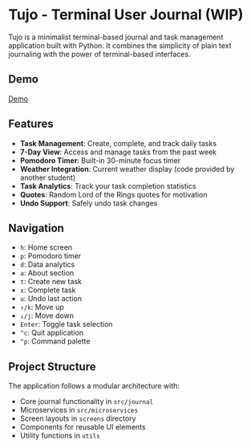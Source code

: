 # Tujo - Terminal User Journal (WIP)

Tujo is a minimalist terminal-based journal and task management application built with Python. It combines the simplicity of plain text journaling with the power of terminal-based interfaces.

## Demo

[Demo](https://github.com/user-attachments/assets/c197c4f1-8c0e-453f-87cf-8a971d145f92)

## Features

- **Task Management**: Create, complete, and track daily tasks
- **7-Day View**: Access and manage tasks from the past week
- **Pomodoro Timer**: Built-in 30-minute focus timer
- **Weather Integration**: Current weather display (code provided by another student)
- **Task Analytics**: Track your task completion statistics
- **Quotes**: Random Lord of the Rings quotes for motivation
- **Undo Support**: Safely undo task changes

## Navigation

- `h`: Home screen
- `p`: Pomodoro timer
- `d`: Data analytics
- `a`: About section
- `t`: Create new task
- `x`: Complete task
- `u`: Undo last action
- `↑/k`: Move up
- `↓/j`: Move down
- `Enter`: Toggle task selection
- `^c`: Quit application
- `^p`: Command palette

## Project Structure

The application follows a modular architecture with:
- Core journal functionality in `src/journal`
- Microservices in `src/microservices`
- Screen layouts in `screens` directory
- Components for reusable UI elements
- Utility functions in `utils`
